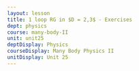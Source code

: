 ```yaml
---
layout: lesson
title: 1 loop RG in $D = 2,3$ - Exercises
dept: physics
course: many-body-II
unit: unit25
deptDisplay: Physics
courseDisplay: Many Body Physics II
unitDisplay: Unit 25
---
```

